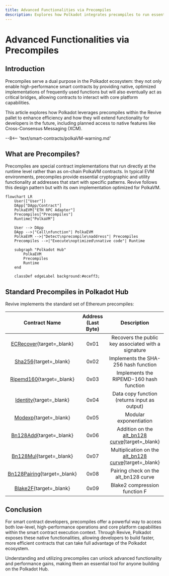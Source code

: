 ```yaml
---
title: Advanced Functionalities via Precompiles
description: Explores how Polkadot integrates precompiles to run essential functions natively, improving the speed and efficiency of smart contracts on the Hub.
---
```


# Advanced Functionalities via Precompiles

## Introduction

Precompiles serve a dual purpose in the Polkadot ecosystem: they not only enable high-performance smart contracts by providing native, optimized implementations of frequently used functions but will also eventually act as critical bridges, allowing contracts to interact with core platform capabilities.

This article explores how Polkadot leverages precompiles within the Revive pallet to enhance efficiency and how they will extend functionality for developers in the future, including planned access to native features like Cross-Consensus Messaging (XCM).

--8<-- 'text/smart-contracts/polkaVM-warning.md'

## What are Precompiles?

Precompiles are special contract implementations that run directly at the runtime level rather than as on-chain PolkaVM contracts. In typical EVM environments, precompiles provide essential cryptographic and utility functionality at addresses that start with specific patterns. Revive follows this design pattern but with its own implementation optimized for PolkaVM.

```mermaid
flowchart LR
    User(["User"])
    DApp["DApp/Contract"]
    PolkaEVM["ETH RPC Adapter"]
    Precompiles["Precompiles"]
    Runtime["PolkaVM"]

    User --> DApp
    DApp -->|"Call\nfunction"| PolkaEVM
    PolkaEVM -->|"Detect\nprecompile\naddress"| Precompiles
    Precompiles -->|"Execute\noptimized\nnative code"| Runtime

    subgraph "Polkadot Hub"
        PolkaEVM
        Precompiles
        Runtime
    end

    classDef edgeLabel background:#eceff3;
```

## Standard Precompiles in Polkadot Hub

Revive implements the standard set of Ethereum precompiles:

|                                                                                   Contract Name                                                                                   | Address (Last Byte) |                                           Description                                           |
| :-------------------------------------------------------------------------------------------------------------------------------------------------------------------------------: | :-----------------: | :---------------------------------------------------------------------------------------------: |
|  [ECRecover](https://github.com/paritytech/polkadot-sdk/tree/polkadot-stable2503/substrate/frame/revive/src/pure_precompiles/ecrecover.rs){target=\_blank}   |        0x01         |                       Recovers the public key associated with a signature                       |
|     [Sha256](https://github.com/paritytech/polkadot-sdk/tree/polkadot-stable2503/substrate/frame/revive/src/pure_precompiles/sha256.rs){target=\_blank}      |        0x02         |                              Implements the SHA-256 hash function                               |
|  [Ripemd160](https://github.com/paritytech/polkadot-sdk/tree/polkadot-stable2503/substrate/frame/revive/src/pure_precompiles/ripemd160.rs){target=\_blank}   |        0x03         |                             Implements the RIPEMD-160 hash function                             |
|   [Identity](https://github.com/paritytech/polkadot-sdk/tree/polkadot-stable2503/substrate/frame/revive/src/pure_precompiles/identity.rs){target=\_blank}    |        0x04         |                          Data copy function (returns input as output)                           |
|     [Modexp](https://github.com/paritytech/polkadot-sdk/tree/polkadot-stable2503/substrate/frame/revive/src/pure_precompiles/modexp.rs){target=\_blank}      |        0x05         |                                     Modular exponentiation                                      |
|   [Bn128Add](https://github.com/paritytech/polkadot-sdk/tree/polkadot-stable2503/substrate/frame/revive/src/pure_precompiles/bn128.rs#L27){target=\_blank}   |        0x06         |    Addition on the [alt_bn128 curve](https://eips.ethereum.org/EIPS/eip-196){target=\_blank}    |
|   [Bn128Mul](https://github.com/paritytech/polkadot-sdk/tree/polkadot-stable2503/substrate/frame/revive/src/pure_precompiles/bn128.rs#L48){target=\_blank}   |        0x07         | Multiplication on the [alt_bn128 curve](https://eips.ethereum.org/EIPS/eip-196){target=\_blank} |
| [Bn128Pairing](https://github.com/paritytech/polkadot-sdk/tree/polkadot-stable2503/substrate/frame/revive/src/pure_precompiles/bn128.rs#L69){target=\_blank} |        0x08         |                              Pairing check on the alt_bn128 curve                               |
|    [Blake2F](https://github.com/paritytech/polkadot-sdk/tree/polkadot-stable2503/substrate/frame/revive/src/pure_precompiles/blake2f.rs){target=\_blank}     |        0x09         |                                  Blake2 compression function F                                  |

## Conclusion

For smart contract developers, precompiles offer a powerful way to access both low-level, high-performance operations and core platform capabilities within the smart contract execution context. Through Revive, Polkadot exposes these native functionalities, allowing developers to build faster, more efficient contracts that can take full advantage of the Polkadot ecosystem.

Understanding and utilizing precompiles can unlock advanced functionality and performance gains, making them an essential tool for anyone building on the Polkadot Hub.